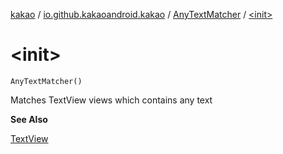 [kakao](../../index.md) / [io.github.kakaoandroid.kakao](../index.md) / [AnyTextMatcher](index.md) / [&lt;init&gt;](./-init-.md)

# &lt;init&gt;

`AnyTextMatcher()`

Matches TextView views which contains any text

**See Also**

[TextView](https://developer.android.com/reference/android/widget/TextView.html)

